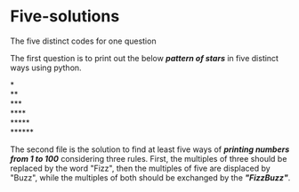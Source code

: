 # Five-solutions
The five distinct codes for one question

The first question is to print out the below __*pattern of stars*__ in five distinct ways using python.

\*  
\**  
\***  
\****  
\*****  
\******  


The second file is the solution to find at least five ways of __*printing numbers from 1 to 100*__ considering three rules. First, the multiples of three should be replaced by the word "Fizz", then the multiples of five are displaced by "Buzz", while the multiples of both should be exchanged by the __*"FizzBuzz"*__.
